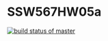 # SSW567HW05a
[![build status of master](https://travis-ci.org/wbwxshao/SSW567HW04a.svg?branch=HW05a_Mocking)](https://travis-ci.org/wbwxshao/SSW567HW04a)
